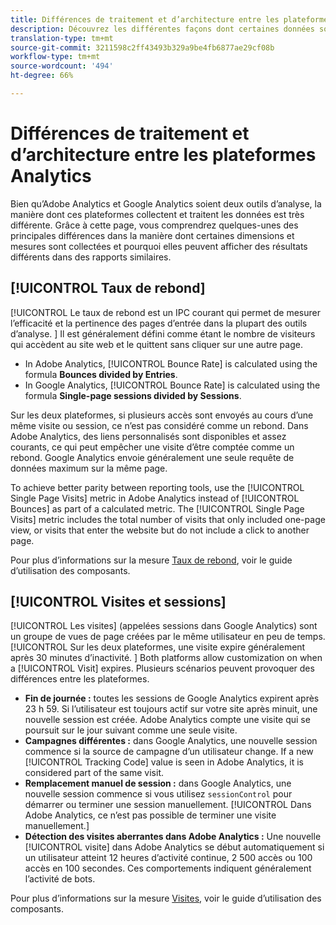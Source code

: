 ```yaml
---
title: Différences de traitement et d’architecture entre les plateformes Analytics
description: Découvrez les différentes façons dont certaines données sont collectées et affichées dans différentes plateformes, telles qu’Adobe Analytics et Google Analytics.
translation-type: tm+mt
source-git-commit: 3211598c2ff43493b329a9be4fb6877ae29cf08b
workflow-type: tm+mt
source-wordcount: '494'
ht-degree: 66%

---
```



# Différences de traitement et d’architecture entre les plateformes Analytics

Bien qu’Adobe Analytics et Google Analytics soient deux outils d’analyse, la manière dont ces plateformes collectent et traitent les données est très différente. Grâce à cette page, vous comprendrez quelques-unes des principales différences dans la manière dont certaines dimensions et mesures sont collectées et pourquoi elles peuvent afficher des résultats différents dans des rapports similaires.

## [!UICONTROL Taux de rebond]

[!UICONTROL Le taux de rebond est un IPC courant qui permet de mesurer l’efficacité et la pertinence des pages d’entrée dans la plupart des outils d’analyse. ] Il est généralement défini comme étant le nombre de visiteurs qui accèdent au site web et le quittent sans cliquer sur une autre page.

* In Adobe Analytics, [!UICONTROL Bounce Rate] is calculated using the formula **Bounces divided by Entries**.
* In Google Analytics, [!UICONTROL Bounce Rate] is calculated using the formula **Single-page sessions divided by Sessions**.

Sur les deux plateformes, si plusieurs accès sont envoyés au cours d’une même visite ou session, ce n’est pas considéré comme un rebond. Dans Adobe Analytics, des liens personnalisés sont disponibles et assez courants, ce qui peut empêcher une visite d’être comptée comme un rebond. Google Analytics envoie généralement une seule requête de données maximum sur la même page.

To achieve better parity between reporting tools, use the [!UICONTROL Single Page Visits] metric in Adobe Analytics instead of [!UICONTROL Bounces] as part of a calculated metric. The [!UICONTROL Single Page Visits] metric includes the total number of visits that only included one-page view, or visits that enter the website but do not include a click to another page.

Pour plus d’informations sur la mesure [Taux de rebond](/help/components/c-variables/c-metrics/metrics-bounce-rate.md), voir le guide d’utilisation des composants.

## [!UICONTROL Visites et sessions]

[!UICONTROL Les visites] (appelées sessions dans Google Analytics) sont un groupe de vues de page créées par le même utilisateur en peu de temps. [!UICONTROL Sur les deux plateformes, une visite expire généralement après 30 minutes d’inactivité. ] Both platforms allow customization on when a [!UICONTROL Visit] expires. Plusieurs scénarios peuvent provoquer des différences entre les plateformes.

* **Fin de journée :** toutes les sessions de Google Analytics expirent après 23 h 59. Si l’utilisateur est toujours actif sur votre site après minuit, une nouvelle session est créée. Adobe Analytics compte une visite qui se poursuit sur le jour suivant comme une seule visite.
* **Campagnes différentes :** dans Google Analytics, une nouvelle session commence si la source de campagne d’un utilisateur change. If a new [!UICONTROL Tracking Code] value is seen in Adobe Analytics, it is considered part of the same visit.
* **Remplacement manuel de session :** dans Google Analytics, une nouvelle session commence si vous utilisez `sessionControl` pour démarrer ou terminer une session manuellement. [!UICONTROL Dans Adobe Analytics, ce n’est pas possible de terminer une visite manuellement.]
* **Détection des visites aberrantes dans Adobe Analytics :** Une nouvelle [!UICONTROL visite] dans Adobe Analytics se début automatiquement si un utilisateur atteint 12 heures d’activité continue, 2 500 accès ou 100 accès en 100 secondes. Ces comportements indiquent généralement l’activité de bots.

Pour plus d’informations sur la mesure [Visites](/help/components/c-variables/c-metrics/metrics-visit.md), voir le guide d’utilisation des composants.
